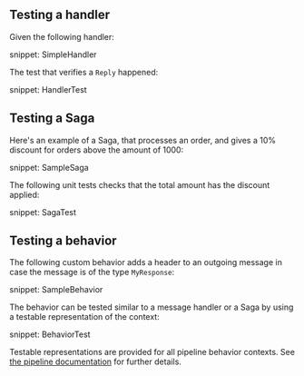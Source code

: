 ## Testing a handler

Given the following handler:

snippet: SimpleHandler

The test that verifies a `Reply` happened:

snippet: HandlerTest

## Testing a Saga

Here's an example of a Saga, that processes an order, and gives a 10% discount for orders above the amount of 1000:

snippet: SampleSaga

The following unit tests checks that the total amount has the discount applied:

snippet: SagaTest

## Testing a behavior

The following custom behavior adds a header to an outgoing message in case the message is of the type `MyResponse`:

snippet: SampleBehavior

The behavior can be tested similar to a message handler or a Saga by using a testable representation of the context:

snippet: BehaviorTest

Testable representations are provided for all pipeline behavior contexts. See [the pipeline documentation](/nservicebus/pipeline/) for further details.